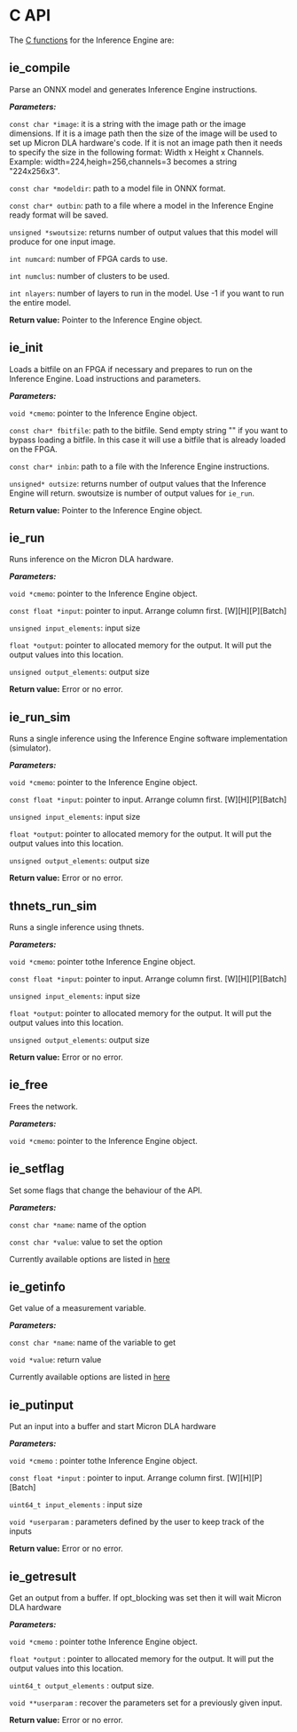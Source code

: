 # C API

The [C functions](https://github.com/FWDNXT/SDK/blob/master/api.h) for the Inference Engine are:

## ie_compile

Parse an ONNX model and generates Inference Engine instructions.

***Parameters:***

`const char *image`: it is a string with the image path or the image dimensions. If it is a image path then the size of the image will be used to set up Micron DLA hardware's code. If it is not an image path then it needs to specify the size in the following format: Width x Height x Channels. Example: width=224,heigh=256,channels=3 becomes a string "224x256x3".

`const char *modeldir`: path to a model file in ONNX format.

`const char* outbin`: path to a file where a model in the Inference Engine ready format will be saved.

`unsigned *swoutsize`: returns number of output values that this model will produce for one input image.

`int numcard`: number of FPGA cards to use.

`int numclus`: number of clusters to be used.

`int nlayers`: number of layers to run in the model. Use -1 if you want to run the entire model.

**Return value:** Pointer to the Inference Engine object.

## ie_init

Loads a bitfile on an FPGA if necessary and prepares to run on the Inference Engine. Load instructions and parameters.

***Parameters:***

`void *cmemo`: pointer to the Inference Engine object.

`const char* fbitfile`: path to the bitfile. Send empty string &quot;&quot; if you want to bypass loading a bitfile. In this case it will use a bitfile that is already loaded on the FPGA.

`const char* inbin`: path to a file with the Inference Engine instructions.

`unsigned* outsize`: returns number of output values that the Inference Engine will return. swoutsize is number of output values for `ie_run`.

**Return value:** Pointer to the Inference Engine object.

## ie_run

Runs inference on the Micron DLA hardware.

***Parameters:***

`void *cmemo`: pointer to the Inference Engine object.

`const float *input`: pointer to input. Arrange column first. [W][H][P][Batch]

`unsigned input_elements`: input size

`float *output`: pointer to allocated memory for the output. It will put the output values into this location.

`unsigned output_elements`: output size

**Return value:** Error or no error.

## ie_run_sim

Runs a single inference using the Inference Engine software implementation (simulator).

***Parameters:***

`void *cmemo`: pointer to the Inference Engine object.

`const float *input`: pointer to input. Arrange column first. [W][H][P][Batch]

`unsigned input_elements`: input size

`float *output`: pointer to allocated memory for the output. It will put the output values into this location.

`unsigned output_elements`: output size

**Return value:** Error or no error.

## thnets_run_sim

Runs a single inference using thnets.

***Parameters:***

`void *cmemo`: pointer tothe Inference Engine object.

`const float *input`: pointer to input. Arrange column first. [W][H][P][Batch]

`unsigned input_elements`: input size

`float *output`: pointer to allocated memory for the output. It will put the output values into this location.

`unsigned output_elements`: output size

**Return value:** Error or no error.

## ie_free

Frees the network.

***Parameters:***

`void *cmemo`: pointer to the Inference Engine object.

## ie_setflag

Set some flags that change the behaviour of the API.

***Parameters:***

`const char *name`: name of the option

`const char *value`: value to set the option

Currently available options are listed in [here](Codes.md)

## ie_getinfo

Get value of a measurement variable.

***Parameters:***

`const char *name`: name of the variable to get

`void *value`: return value

Currently available options are listed in [here](Codes.md)


## ie_putinput

Put an input into a buffer and start Micron DLA hardware

***Parameters:***

`void *cmemo` : pointer tothe Inference Engine object.

`const float *input` : pointer to input. Arrange column first. [W][H][P][Batch]

`uint64_t input_elements` : input size

`void *userparam` : parameters defined by the user to keep track of the inputs

**Return value:** Error or no error.

## ie_getresult

Get an output from a buffer. If opt_blocking was set then it will wait Micron DLA hardware

***Parameters:***

`void *cmemo` : pointer tothe Inference Engine object.

`float *output` : pointer to allocated memory for the output. It will put the output values into this location.

`uint64_t output_elements` : output size.

`void **userparam` : recover the parameters set for a previously given input.

**Return value:** Error or no error.
